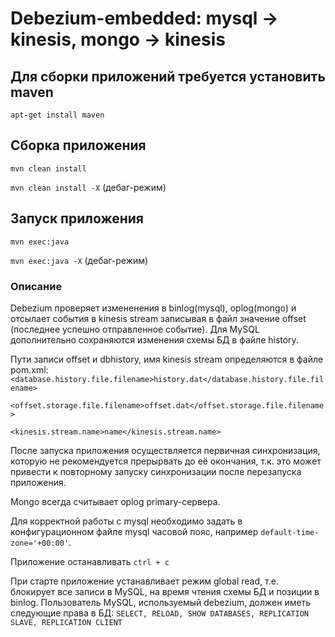 # Debezium-embedded: mysql -> kinesis, mongo -> kinesis

## Для сборки приложений требуется установить maven
`apt-get install maven`

## Сборка приложения
`mvn clean install`

`mvn clean install -X` (дебаг-режим)

## Запуск приложения
`mvn exec:java`

`mvn exec:java -X` (дебаг-режим)

### Описание
Debezium проверяет измененения в binlog(mysql), oplog(mongo) и отсылает события в kinesis stream записывая в файл значение offset (последнее успешно отправленное событие). Для MySQL дополнительно сохраняются изменения схемы БД в файле history. 

Пути записи offset и dbhistory, имя kinesis stream определяются в файле pom.xml:
`<database.history.file.filename>history.dat</database.history.file.filename>`

`<offset.storage.file.filename>offset.dat</offset.storage.file.filename>`

`<kinesis.stream.name>name</kinesis.stream.name>`

После запуска приложения осуществляется первичная синхронизация, которую не рекомендуется прерырвать до её окончания, т.к. это может привести к повторному запуску синхронизации после перезапуска приложения.

Mongo всегда считывает oplog primary-сервера.

Для корректной работы с mysql необходимо задать в конфигурационном файле mysql часовой пояс, например `default-time-zone='+00:00'`.

Приложение останавливать `ctrl + c`

При старте приложение устанавливает режим global read, т.е. блокирует все записи в MySQL, на время чтения схемы БД и позиции в binlog.
Пользователь MySQL, используемый debezium, должен иметь следующие права в БД: `SELECT, RELOAD, SHOW DATABASES, REPLICATION SLAVE, REPLICATION CLIENT`
